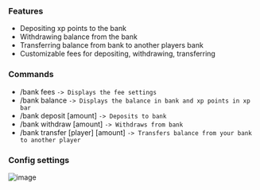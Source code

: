 ### Features
- Depositing xp points to the bank
- Withdrawing balance from the bank
- Transferring balance from bank to another players bank
- Customizable fees for depositing, withdrawing, transferring

### Commands
- /bank fees `-> Displays the fee settings`
- /bank balance `-> Displays the balance in bank and xp points in xp bar`
- /bank deposit [amount] `-> Deposits to bank`
- /bank withdraw [amount] `-> Withdraws from bank`
- /bank transfer [player] [amount] `-> Transfers balance from your bank to another player`

### Config settings
![image](https://github.com/user-attachments/assets/26b76fdf-5c68-4ce5-bba3-5de382b662f8)
